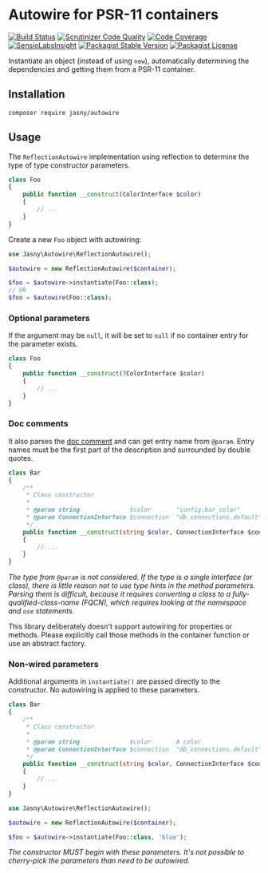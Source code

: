 Autowire for PSR-11 containers
===

[![Build Status](https://travis-ci.org/jasny/autowire.svg?branch=master)](https://travis-ci.org/jasny/autowire)
[![Scrutinizer Code Quality](https://scrutinizer-ci.com/g/jasny/autowire/badges/quality-score.png?b=master)](https://scrutinizer-ci.com/g/jasny/autowire/?branch=master)
[![Code Coverage](https://scrutinizer-ci.com/g/jasny/autowire/badges/coverage.png?b=master)](https://scrutinizer-ci.com/g/jasny/autowire/?branch=master)
[![SensioLabsInsight](https://insight.sensiolabs.com/projects/6c5ec45d-5570-4e50-87ce-39cabc237f2b/mini.png)](https://insight.sensiolabs.com/projects/6c5ec45d-5570-4e50-87ce-39cabc237f2b)
[![Packagist Stable Version](https://img.shields.io/packagist/v/jasny/autowire.svg)](https://packagist.org/packages/jasny/autowire)
[![Packagist License](https://img.shields.io/packagist/l/jasny/autowire.svg)](https://packagist.org/packages/jasny/autowire)

Instantiate an object (instead of using `new`), automatically determining the dependencies and getting them from a
PSR-11 container.

Installation
---

    composer require jasny/autowire

Usage
---

The `ReflectionAutowire` implementation using reflection to determine the type of type constructor parameters.


```php
class Foo
{
    public function __construct(ColorInterface $color)
    {
        // ...
    }
}
```

Create a new `Foo` object with autowiring:

```php
use Jasny\Autowire\ReflectionAutowire();

$autowire = new ReflectionAutowire($container);

$foo = $autowire->instantiate(Foo::class);
// OR
$foo = $autowire(Foo::class);
```

### Optional parameters

If the argument may be `null`, it will be set to `null` if no container entry for the parameter exists.

```php
class Foo
{
    public function __construct(?ColorInterface $color)
    {
        // ...
    }
}
```

### Doc comments

It also parses the [doc comment](http://php.net/reflectionclass.getdoccomment) and can get entry name
from `@param`. Entry names must be the first part of the description and surrounded by double quotes.

```php
class Bar
{
    /**
     * Class constructor
     *
     * @param string              $color       "config:bar_color"
     * @param ConnectionInterface $connection  "db_connections.default"
     */
    public function __construct(string $color, ConnectionInterface $connection)
    {
        // ...
    }
}
```

_The type from `@param` is not considered. If the type is a single interface (or class), there is little reason not to
use type hints in the method parameters. Parsing them is difficult, because it requires converting a class to a
fully-qualified-class-name (FQCN), which requires looking at the namespace and `use` statements._

This library deliberately doesn't support autowiring for properties or methods. Please explicitly call those methods in
the container function or use an abstract factory.

### Non-wired parameters

Additional arguments in `instantiate()` are passed directly to the constructor. No autowiring is applied to these
parameters.  

```php
class Bar
{
    /**
     * Class constructor
     *
     * @param string              $color       A color
     * @param ConnectionInterface $connection  "db_connections.default"
     */
    public function __construct(string $color, ConnectionInterface $connection)
    {
        // ...
    }
}
```

```php
use Jasny\Autowire\ReflectionAutowire();

$autowire = new ReflectionAutowire($container);

$foo = $autowire->instantiate(Foo::class, 'blue');
```

_The constructor MUST begin with these parameters. It's not possible to cherry-pick the parameters than need to be
autowired._
